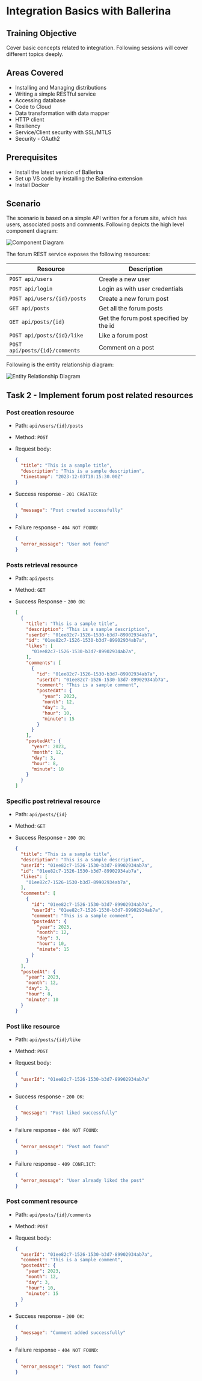 # Integration Basics with Ballerina

## Training Objective

Cover basic concepts related to integration. Following sessions will cover different topics deeply.

## Areas Covered

- Installing and Managing distributions
- Writing a simple RESTful service
- Accessing database
- Code to Cloud
- Data transformation with data mapper
- HTTP client
- Resiliency
- Service/Client security with SSL/MTLS
- Security - OAuth2

## Prerequisites

- Install the latest version of Ballerina
- Set up VS code by installing the Ballerina extension
- Install Docker

## Scenario

The scenario is based on a simple API written for a forum site, which has users, associated posts and comments. Following depicts the high level component diagram:

![Component Diagram](resources/bal-forum.png)

The forum REST service exposes the following resources:

| Resource | Description |
| -------- | ----------- |
| `POST api/users` | Create a new user |
| `POST api/login` | Login as with user credentials |
| `POST api/users/{id}/posts` | Create a new forum post |
| `GET api/posts` | Get all the forum posts |
| `GET api/posts/{id}` | Get the forum post specified by the id |
| `POST api/posts/{id}/like` | Like a forum post |
| `POST api/posts/{id}/comments` | Comment on a post |

Following is the entity relationship diagram:

![Entity Relationship Diagram](resources/bal-forum-erd.png)

## Task 2 - Implement forum post related resources

### Post creation resource

- Path: `api/users/{id}/posts`
  
- Method: `POST`
  
- Request body:
  
  ```json
  {
    "title": "This is a sample title",
    "description": "This is a sample description",
    "timestamp": "2023-12-03T10:15:30.00Z"
  }
  ```

- Success response - `201 CREATED`:

  ```json
  {
    "message": "Post created successfully"
  }
  ```

- Failure response - `404 NOT FOUND`:

  ```json
  {
    "error_message": "User not found"
  }
  ```

### Posts retrieval resource

- Path: `api/posts`

- Method: `GET`

- Success Response - `200 OK`:

  ```json
  [
    {
      "title": "This is a sample title",
      "description": "This is a sample description",
      "userId": "01ee82c7-1526-1530-b3d7-89902934ab7a",
      "id": "01ee82c7-1526-1530-b3d7-89902934ab7a",
      "likes": [
        "01ee82c7-1526-1530-b3d7-89902934ab7a",
      ],
      "comments": [
        {
          "id": "01ee82c7-1526-1530-b3d7-89902934ab7a",
          "userId": "01ee82c7-1526-1530-b3d7-89902934ab7a",
          "comment": "This is a sample comment",
          "postedAt": {
            "year": 2023,
            "month": 12,
            "day": 3,
            "hour": 10,
            "minute": 15
          }
        }
      ],
      "postedAt": {
        "year": 2023,
        "month": 12,
        "day": 3,
        "hour": 8,
        "minute": 10
      }
    }
  ]
  ```

### Specific post retrieval resource

- Path: `api/posts/{id}`

- Method: `GET`

- Success Response - `200 OK`:

  ```json
  {
    "title": "This is a sample title",
    "description": "This is a sample description",
    "userId": "01ee82c7-1526-1530-b3d7-89902934ab7a",
    "id": "01ee82c7-1526-1530-b3d7-89902934ab7a",
    "likes": [
      "01ee82c7-1526-1530-b3d7-89902934ab7a",
    ],
    "comments": [
      {
        "id": "01ee82c7-1526-1530-b3d7-89902934ab7a",
        "userId": "01ee82c7-1526-1530-b3d7-89902934ab7a",
        "comment": "This is a sample comment",
        "postedAt": {
          "year": 2023,
          "month": 12,
          "day": 3,
          "hour": 10,
          "minute": 15
        }
      }
    ],
    "postedAt": {
      "year": 2023,
      "month": 12,
      "day": 3,
      "hour": 8,
      "minute": 10
    }
  }
  ```

### Post like resource

- Path: `api/posts/{id}/like`

- Method: `POST`

- Request body:

  ```json
  {
    "userId": "01ee82c7-1526-1530-b3d7-89902934ab7a"
  }
  ```

- Success response - `200 OK`:

  ```json
  {
    "message": "Post liked successfully"
  }
  ```

- Failure response - `404 NOT FOUND`:

  ```json
  {
    "error_message": "Post not found"
  }
  ```

- Failure response - `409 CONFLICT`:

  ```json
  {
    "error_message": "User already liked the post"
  }
  ```

### Post comment resource

- Path: `api/posts/{id}/comments`

- Method: `POST`

- Request body:

  ```json
  {
    "userId": "01ee82c7-1526-1530-b3d7-89902934ab7a",
    "comment": "This is a sample comment",
    "postedAt": {
      "year": 2023,
      "month": 12,
      "day": 3,
      "hour": 10,
      "minute": 15
    }
  }
  ```

- Success response - `200 OK`:

  ```json
  {
    "message": "Comment added successfully"
  }
  ```

- Failure response - `404 NOT FOUND`:

  ```json
  {
    "error_message": "Post not found"
  }
  ```

